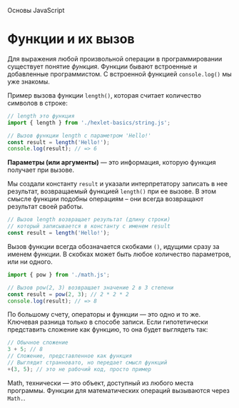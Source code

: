 Основы JavaScript

# Функции и их вызов

Для выражения любой произвольной операции в программировании существует понятие _функция_. Функции бывают встроенные и добавленные программистом. С встроенной функцией `console.log()` мы уже знакомы.

Пример вызова функции `length()`, которая считает количество символов в строке:

```javascript
// length это функция
import { length } from './hexlet-basics/string.js';

// Вызов функции length с параметром 'Hello!'
const result = length('Hello!');
console.log(result); // => 6
```

**Параметры (или аргументы)** — это информация, которую функция получает при вызове.

Мы создали константу `result` и указали интерпретатору записать в нее результат, возвращаемый функцией `length()` при ее вызове. В этом смысле функции подобны операциям – они всегда возвращают результат своей работы.

```javascript
// Вызов length возвращает результат (длину строки)
// который записывается в константу с именем result
const result = length('Hello!');
```

Вызов функции всегда обозначается скобками `()`, идущими сразу за именем функции. В скобках может быть любое количество параметров, или ни одного.

```javascript
import { pow } from './math.js';

// Вызов pow(2, 3) возвращает значение 2 в 3 степени
const result = pow(2, 3); // 2 * 2 * 2
console.log(result); // => 8
```

По большому счету, операторы и функции — это одно и то же. Ключевая разница только в способе записи. Если гипотетически представить сложение как функцию, то она будет выглядеть так:

```javascript
// Обычное сложение
3 + 5; // 8
// Сложение, представленное как функция
// Выглядит странновато, но передает смысл функций
+(3, 5); // это не рабочий код, просто пример
```

Math, технически — это объект, доступный из любого места программы. Функции для математических операций вызываются через `Math.`.

